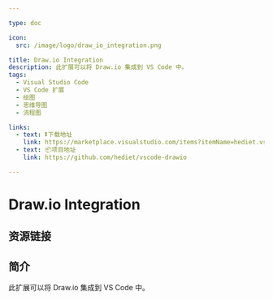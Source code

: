 ```yaml
---

type: doc

icon:
  src: /image/logo/draw_io_integration.png

title: Draw.io Integration
description: 此扩展可以将 Draw.io 集成到 VS Code 中。
tags:
  - Visual Studio Code
  - VS Code 扩展
  - 绘图
  - 思维导图
  - 流程图

links:
  - text: ⏬下载地址
    link: https://marketplace.visualstudio.com/items?itemName=hediet.vscode-drawio
  - text: 📦项目地址
    link: https://github.com/hediet/vscode-drawio

---
```


<ShowLogo />

# Draw.io Integration

<ShowTags />

<ShowBreadcrumb />

## 资源链接

<ShowLinks />

## 简介

此扩展可以将 Draw.io 集成到 VS Code 中。
